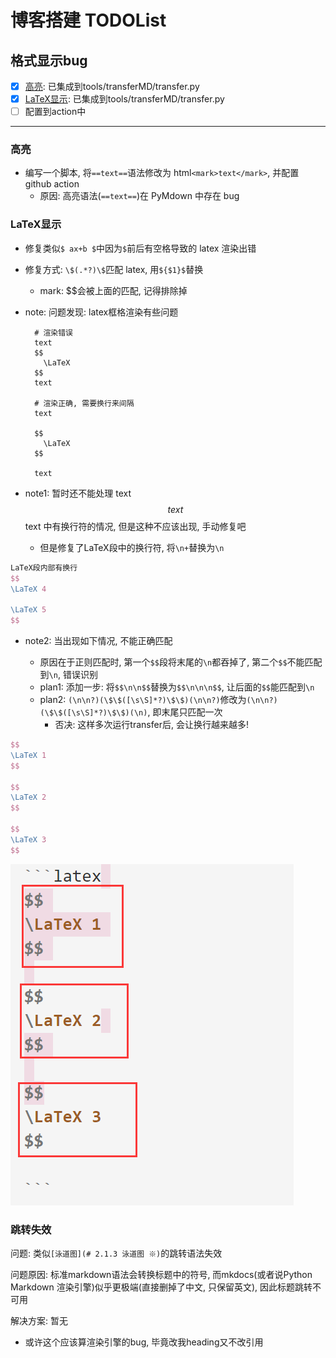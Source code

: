 # 博客搭建 TODOList

## 格式显示bug

- [x] [高亮](#高亮): 已集成到tools/transferMD/transfer.py
- [x] [LaTeX显示](#LaTeX显示): 已集成到tools/transferMD/transfer.py
- [ ] 配置到action中

---

### 高亮

- 编写一个脚本, 将`==text==`语法修改为 html`<mark>text</mark>`, 并配置 github action
  - 原因: 高亮语法(`==text==`)在 PyMdown 中存在 bug

### LaTeX显示

- 修复类似`$ ax+b $`中因为`$`前后有空格导致的 latex 渲染出错
- 修复方式: `\$(.*?)\$`匹配 latex, 用`${$1}$`替换
  - mark: $$会被上面的匹配, 记得排除掉
- note: 问题发现: latex框格渲染有些问题

  ```
    # 渲染错误
    text
    $$
      \LaTeX
    $$
    text
  
    # 渲染正确, 需要换行来间隔
    text
  
    $$
      \LaTeX
    $$
  
    text
  ```

- note1: 暂时还不能处理 text$$text$$text 中有换行符的情况, 但是这种不应该出现, 手动修复吧
  - 但是修复了LaTeX段中的换行符, 将`\n+`替换为`\n`

```latex
LaTeX段内部有换行
$$
\LaTeX 4

\LaTeX 5
$$
```

- note2: 当出现如下情况, 不能正确匹配

  - 原因在于正则匹配时, 第一个`$$`段将末尾的`\n`都吞掉了, 第二个`$$`不能匹配到`\n`, 错误识别
  - plan1: 添加一步: 将`$$\n\n$$`替换为`$$\n\n\n$$`, 让后面的`$$`能匹配到`\n`
  - plan2: `(\n\n?)(\$\$([\s\S]*?)\$\$)(\n\n?)`修改为`(\n\n?)(\$\$([\s\S]*?)\$\$)(\n)`, 即末尾只匹配一次
    - 否决: 这样多次运行transfer后, 会让换行越来越多!

```latex
$$
\LaTeX 1
$$

$$
\LaTeX 2
$$

$$
\LaTeX 3
$$

```

![image-20240623131634016](./TODOList.assets/image-20240623131634016.png)

### 跳转失效

问题: 类似`[泳道图](# 2.1.3 泳道图 ※)`的跳转语法失效

问题原因: 标准markdown语法会转换标题中的符号, 而mkdocs(或者说Python Markdown 渲染引擎)似乎更极端(直接删掉了中文, 只保留英文), 因此标题跳转不可用

解决方案: 暂无

- 或许这个应该算渲染引擎的bug, 毕竟改我heading又不改引用
